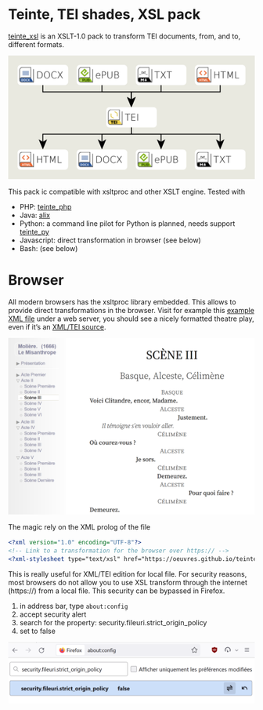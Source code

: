 # Teinte, TEI shades, XSL pack

[teinte_xsl](https://github.com/oeuvres/teinte_xsl/) is an XSLT-1.0 pack to transform TEI documents, from, and to, different formats.


![Teinte xsl graph](docs/teinte_xsl.png)

This pack ic compatible with xsltproc and other XSLT engine. Tested with
 * PHP: [teinte_php](https://github.com/oeuvres/teinte_php)
 * Java: [alix](https://github.com/oeuvres/alix)
 * Python: a command line pilot for Python is planned, needs support [teinte_py](https://github.com/oeuvres/teinte_py)
 * Javascript: direct transformation in browser (see below)
 * Bash: (see below)

# Browser

All modern browsers has the xsltproc library embedded. This allows to provide direct transformations in the browser. Visit for example this [example XML file](https://oeuvres.github.io/teinte_xsl/tests/moliere_misanthrope.xml) under a web server, you should see a nicely formatted theatre play, even if it’s an [XML/TEI source](https://github.com/oeuvres/teinte_xsl/tests/moliere_misanthrope.xml).

![Teinte xsl graph](docs/teinte_misanthrope.png)

The magic rely on the XML prolog of the file

```xml
<?xml version="1.0" encoding="UTF-8"?>
<!-- Link to a transformation for the browser over https:// -->
<?xml-stylesheet type="text/xsl" href="https://oeuvres.github.io/teinte_xsl/tei_html.xsl"?>
```

This is really useful for XML/TEI edition for local file. For security reasons, most browsers do not allow you to use XSL transform through the internet (https://) from a local file. This security can be bypassed in Firefox.


1. in address bar, type `about:config`
2. accept security alert
3. search for the property: security.fileuri.strict_origin_policy
4. set to false

![Firefox fileuri](docs/firefox_fileuri.png)